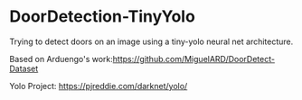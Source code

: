 # DoorDetection-TinyYolo
Trying to detect doors on an image using a tiny-yolo neural net architecture.

Based on Arduengo's work:https://github.com/MiguelARD/DoorDetect-Dataset

Yolo Project: https://pjreddie.com/darknet/yolo/
